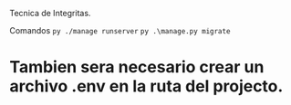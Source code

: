 Tecnica de Integritas.

Comandos
`py ./manage runserver`
`py .\manage.py migrate `

# Tambien sera necesario crear un archivo .env   en la ruta del projecto. 
